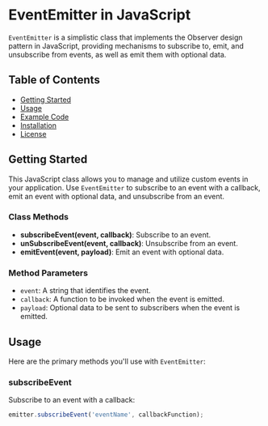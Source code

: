 # EventEmitter in JavaScript

`EventEmitter` is a simplistic class that implements the Observer design pattern in JavaScript, providing mechanisms to subscribe to, emit, and unsubscribe from events, as well as emit them with optional data.

## Table of Contents
- [Getting Started](#getting-started)
- [Usage](#usage)
- [Example Code](#example-code)
- [Installation](#installation)
- [License](#license)

## Getting Started

This JavaScript class allows you to manage and utilize custom events in your application. Use `EventEmitter` to subscribe to an event with a callback, emit an event with optional data, and unsubscribe from an event.

### Class Methods

- **subscribeEvent(event, callback)**: Subscribe to an event.
- **unSubscribeEvent(event, callback)**: Unsubscribe from an event.
- **emitEvent(event, payload)**: Emit an event with optional data.

### Method Parameters

- `event`: A string that identifies the event.
- `callback`: A function to be invoked when the event is emitted.
- `payload`: Optional data to be sent to subscribers when the event is emitted.

## Usage

Here are the primary methods you'll use with `EventEmitter`:

### subscribeEvent

Subscribe to an event with a callback:

```javascript
emitter.subscribeEvent('eventName', callbackFunction);
